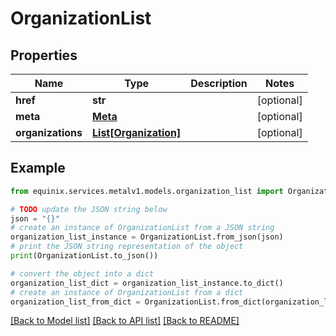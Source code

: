 # OrganizationList


## Properties

Name | Type | Description | Notes
------------ | ------------- | ------------- | -------------
**href** | **str** |  | [optional] 
**meta** | [**Meta**](Meta.md) |  | [optional] 
**organizations** | [**List[Organization]**](Organization.md) |  | [optional] 

## Example

```python
from equinix.services.metalv1.models.organization_list import OrganizationList

# TODO update the JSON string below
json = "{}"
# create an instance of OrganizationList from a JSON string
organization_list_instance = OrganizationList.from_json(json)
# print the JSON string representation of the object
print(OrganizationList.to_json())

# convert the object into a dict
organization_list_dict = organization_list_instance.to_dict()
# create an instance of OrganizationList from a dict
organization_list_from_dict = OrganizationList.from_dict(organization_list_dict)
```
[[Back to Model list]](../README.md#documentation-for-models) [[Back to API list]](../README.md#documentation-for-api-endpoints) [[Back to README]](../README.md)


